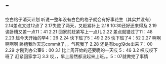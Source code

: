 # - 
空白格子消灭计划
听说一整年没有白色的格子就会有好事花生（其实并没有）
2.14差点又过12点了
2.17失败了两天，又赶紧补上
2.18 10:30还好还来得及
2.19 诶卧槽又差一点11：41
2.21 回家前赶紧写上一点儿
2.22 差点就错过了11：48
2.23 趁今天开始的早4：26
2.24 快下班了5：49
2.25 快下班了4：52
2.27 啊啊啊啊啊 卧槽我昨天忘commit了，，气死我了
2.28 还是有bug没de出来 7：00
2.29 才刚到办公室6：00
3.1 比上周开始的还要晚的一天哎 5：46
3.2 哎哎哎下班了 赶紧回家学习
3.3 哎，，早上居然都没起来上班。。5：07就做完了事情
